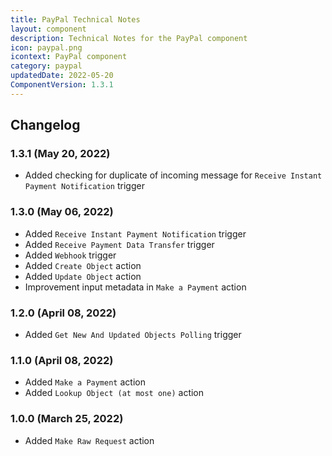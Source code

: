 ```yaml
---
title: PayPal Technical Notes
layout: component
description: Technical Notes for the PayPal component
icon: paypal.png
icontext: PayPal component
category: paypal
updatedDate: 2022-05-20
ComponentVersion: 1.3.1
---
```


## Changelog

### 1.3.1 (May 20, 2022)

* Added checking for duplicate of incoming message for `Receive Instant Payment Notification` trigger

### 1.3.0 (May 06, 2022)

* Added `Receive Instant Payment Notification` trigger
* Added `Receive Payment Data Transfer` trigger
* Added `Webhook` trigger
* Added `Create Object` action
* Added `Update Object` action
* Improvement input metadata in `Make a Payment` action

### 1.2.0 (April 08, 2022)

* Added `Get New And Updated Objects Polling` trigger

### 1.1.0 (April 08, 2022)

* Added `Make a Payment` action
* Added `Lookup Object (at most one)` action

### 1.0.0 (March 25, 2022)

* Added `Make Raw Request` action
